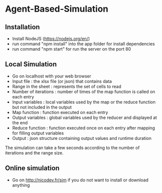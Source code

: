 # Agent-Based-Simulation

## Installation 

* Install NodeJS (https://nodejs.org/en/)
* run command "npm install" into the app folder for install dependencies
* run command "npm start" for run the server on the port 80


## Local Simulation

* Go on localhost with your web browser
* Input file : the xlsx file (or json) that contains data
* Range in the sheet : represents the set of cells to read
* Number of iterations : number of times of the map function is called on each entry
* Input variables : local variables used by the map or the reduce function but not included in the output
* Map function : function executed on each entry
* Output variables : global variables used by the reducer and displayed at the end
* Reduce function : function executed once on each entry after mapping for filling output variables
* Output : json structure containing output values and runtime duration

The simulation can take a few seconds according to the number of iterations and the range size.

## Online simulation

* Go on http://nicodev.fr/sim if you do not want to install or download anything
